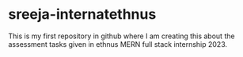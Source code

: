 # sreeja-internatethnus
This is my first repository in github where I am creating this about the assessment tasks given in ethnus MERN full stack internship 2023.

